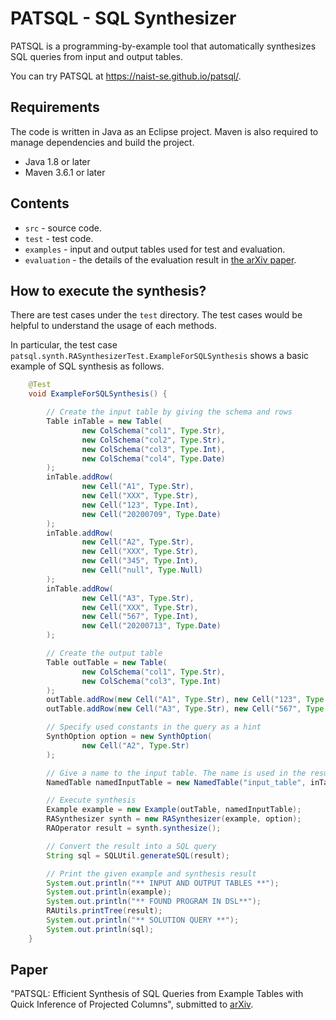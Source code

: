 # PATSQL - SQL Synthesizer
PATSQL is a programming-by-example tool that automatically synthesizes SQL queries from input and output tables.

You can try PATSQL at https://naist-se.github.io/patsql/.

## Requirements
The code is written in Java as an Eclipse project. Maven is also required to manage dependencies and build the project.
- Java 1.8 or later
- Maven 3.6.1 or later

## Contents
- `src`  - source code.
- `test` - test code.
- `examples` - input and output tables used for test and evaluation.
- `evaluation` - the details of the evaluation result in [the arXiv paper](#paper).

## How to execute the synthesis?
There are test cases under the `test` directory. The test cases would be helpful to understand the usage of each methods.

In particular, the test case `patsql.synth.RASynthesizerTest.ExampleForSQLSynthesis` shows a basic example of SQL synthesis as follows. 

```java
	@Test
	void ExampleForSQLSynthesis() {

		// Create the input table by giving the schema and rows
		Table inTable = new Table(
				new ColSchema("col1", Type.Str), 
				new ColSchema("col2", Type.Str), 
				new ColSchema("col3", Type.Int), 
				new ColSchema("col4", Type.Date)
		);
		inTable.addRow(
				new Cell("A1", Type.Str), 
				new Cell("XXX", Type.Str), 
				new Cell("123", Type.Int), 
				new Cell("20200709", Type.Date)
		);
		inTable.addRow(
				new Cell("A2", Type.Str), 
				new Cell("XXX", Type.Str), 
				new Cell("345", Type.Int), 
				new Cell("null", Type.Null)
		);
		inTable.addRow(
				new Cell("A3", Type.Str), 
				new Cell("XXX", Type.Str), 
				new Cell("567", Type.Int), 
				new Cell("20200713", Type.Date)
		);

		// Create the output table
		Table outTable = new Table(
				new ColSchema("col1", Type.Str), 
				new ColSchema("col3", Type.Int) 
		);
		outTable.addRow(new Cell("A1", Type.Str), new Cell("123", Type.Int));
		outTable.addRow(new Cell("A3", Type.Str), new Cell("567", Type.Int));

		// Specify used constants in the query as a hint
		SynthOption option = new SynthOption(
				new Cell("A2", Type.Str)
		);

		// Give a name to the input table. The name is used in the resulting query
		NamedTable namedInputTable = new NamedTable("input_table", inTable);

		// Execute synthesis
		Example example = new Example(outTable, namedInputTable);
		RASynthesizer synth = new RASynthesizer(example, option);
		RAOperator result = synth.synthesize();

		// Convert the result into a SQL query
		String sql = SQLUtil.generateSQL(result);

		// Print the given example and synthesis result
		System.out.println("** INPUT AND OUTPUT TABLES **");
		System.out.println(example);
		System.out.println("** FOUND PROGRAM IN DSL**");
		RAUtils.printTree(result);
		System.out.println("** SOLUTION QUERY **");
		System.out.println(sql);
	}
```

## Paper
"PATSQL: Efficient Synthesis of SQL Queries from Example Tables with Quick Inference of Projected Columns", submitted to [arXiv](https://arxiv.org/abs/2010.05807).
